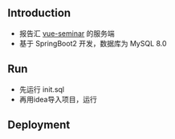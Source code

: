 ## Introduction 
- 报告汇 [vue-seminar](https://github.com/hfut-xyc/vue-seminar) 的服务端
- 基于 SpringBoot2 开发，数据库为 MySQL 8.0

## Run
- 先运行 init.sql
- 再用idea导入项目，运行

## Deployment

